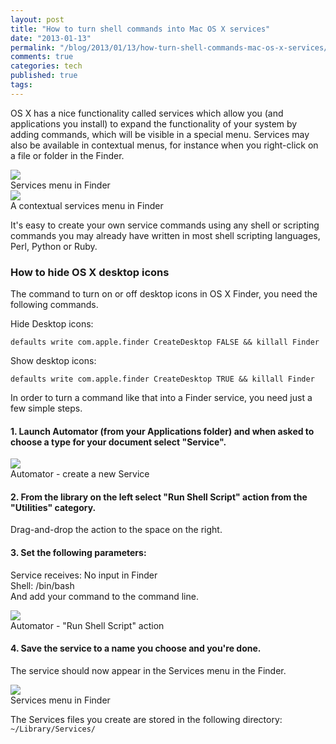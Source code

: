 ```yaml
---
layout: post
title: "How to turn shell commands into Mac OS X services"
date: "2013-01-13"
permalink: "/blog/2013/01/13/how-turn-shell-commands-mac-os-x-services/"
comments: true
categories: tech
published: true
tags: 
---
```


OS X has a nice functionality called services which allow you (and applications you install) to expand the functionality of your system by adding commands, which will be visible in a special menu. Services may also be available in contextual menus, for instance when you right-click on a file or folder in the Finder.

<div class="figure">
<img src="/images/illustrations/services_menu.png">
<div class="legend">Services menu in Finder</div>
</div>

<!-- more -->

<div class="figure">
<img src="/images/illustrations/services_context_menu.png">
<div class="legend">A contextual services menu in Finder</div>
</div>

It's easy to create your own service commands using any shell or scripting commands you may already have written in most shell scripting languages, Perl, Python or Ruby.

### How to hide OS X desktop icons 
The command to turn on or off desktop icons in OS X Finder, you need the following commands.

Hide Desktop icons:

    defaults write com.apple.finder CreateDesktop FALSE && killall Finder

Show desktop icons:

    defaults write com.apple.finder CreateDesktop TRUE && killall Finder

In order to turn a command like that into a Finder service, you need just a few simple steps.

#### 1. Launch Automator (from your Applications folder) and when asked to choose a type for your document select "Service".

<div class="figure">
<img src="/images/illustrations/services_automator_create_service.png">
<div class="legend">Automator - create a new Service</div>
</div>

#### 2. From the library on the left select "Run Shell Script" action from the "Utilities" category. 
Drag-and-drop the action to the space on the right.

#### 3. Set the following parameters:
Service receives: No input in Finder <br />
Shell: /bin/bash <br />
And add your command to the command line.

<div class="figure">
<img src="/images/illustrations/services_automator_service.png">
<div class="legend">Automator - "Run Shell Script" action</div>
</div>

#### 4. Save the service to a name you choose and you're done.
The service should now appear in the Services menu in the Finder.

<div class="figure">
<img src="/images/illustrations/services_menu.png">
<div class="legend">Services menu in Finder</div>
</div>

The Services files you create are stored in the following directory: <br />
`~/Library/Services/`